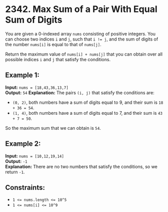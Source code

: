 # 2342. Max Sum of a Pair With Equal Sum of Digits

You are given a 0-indexed array `nums` consisting of positive integers. You can choose two indices `i` and `j`, such that `i != j`, and the sum of digits of the number `nums[i]` is equal to that of `nums[j]`.

Return the maximum value of `nums[i] + nums[j]` that you can obtain over all possible indices `i` and `j` that satisfy the conditions.

## Example 1:

**Input:** `nums = [18,43,36,13,7]`  
**Output:** `54` 
**Explanation:** The pairs `(i, j)` that satisfy the conditions are:
- `(0, 2)`, both numbers have a sum of digits equal to 9, and their sum is `18 + 36 = 54`.
- `(1, 4)`, both numbers have a sum of digits equal to 7, and their sum is `43 + 7 = 50`.

So the maximum sum that we can obtain is `54`.

## Example 2:

**Input:** `nums = [10,12,19,14]`  
**Output:** `-1`  
**Explanation:** There are no two numbers that satisfy the conditions, so we return `-1`.

## Constraints:

- `1 <= nums.length <= 10^5`
- `1 <= nums[i] <= 10^9`

